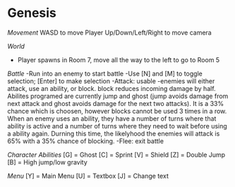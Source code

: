 # Genesis
*Movement*
WASD to move Player
Up/Down/Left/Right to move camera 

*World*  
- Player spawns in Room 7, move all the way to the left to go to Room 5

*Battle*
-Run into an enemy to start battle
-Use [N] and [M] to toggle selection; [Enter] to make selection
-Attack: usable
-enemies will either attack, use an ability, or block. block reduces incoming damage by half. Abilites programed are currently jump and ghost (jump avoids damage from next attack and ghost avoids damage for the next two attacks). It is a 33% chance which is choosen, however blocks cannot be used 3 times in a row. When an enemy uses an ability, they have a number of turns where that ability is active and a number of turns where they need to wait before using a ability again. Durning this time, the likelyhood the enemies will attack is 65% with a 35% chance of blocking. 
-Flee: exit battle 

*Character Abilities*
[G] = Ghost 
[C] = Sprint 
[V] = Shield 
[Z] = Double Jump
[B] = High jump/low gravity 

*Menu* 
[Y] = Main Menu 
[U] = Textbox 
[J] = Change text 

